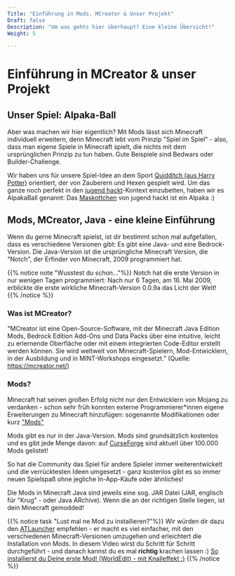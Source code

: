 ```yaml
---
Title: "Einführung in Mods, MCreator & Unser Projekt"
Draft: false
Description: "Um was gehts hier überhaupt? Eine kleine Übersicht!"
Weight: 5

---
```



# Einführung in MCreator & unser Projekt


## Unser Spiel: Alpaka-Ball

Aber was machen wir hier eigentlich? Mit Mods lässt sich Minecraft individuell erweitern, denn Minecraft lebt vom Prinzip "Spiel im Spiel" - also, dass man eigene Spiele in Minecraft spielt, die nichts mit dem ursprünglichen Prinzip zu tun haben. Gute Beispiele sind Bedwars oder Builder-Challenge.

Wir haben uns für unsere Spiel-Idee an dem Sport [Quidditch (aus Harry Potter)](https://de.wikipedia.org/wiki/Quidditch_(Sport)) orientiert, der von Zauberern und Hexen gespielt wird. Um das ganze noch perfekt in den [jugend hackt](https://jugendhackt.org/)-Kontext einzubetten, haben wir es AlpakaBall genannt: Das [Maskottchen](https://jugendhackt.org/tag/alpaka/) von jugend hackt ist ein Alpaka :)


## Mods, MCreator, Java - eine kleine Einführung

Wenn du gerne Minecraft spielst, ist dir bestimmt schon mal aufgefallen, dass es verschiedene Versionen gibt: Es gibt eine Java- und eine Bedrock-Version. Die Java-Version ist die ursprüngliche Minecraft Version, die "Notch", der Erfinder von Minecraft, 2009 programmiert hat.

{{% notice note "Wusstest du schon..."%}}
Notch hat die erste Version in nur wenigen Tagen programmiert: Nach nur 6 Tagen, am 16. Mai 2009, erblickte die erste wirkliche Minecraft-Version 0.0.9a das Licht der Welt!
{{% /notice %}}

### Was ist MCreator? 

"MCreator ist eine Open-Source-Software, mit der Minecraft Java Edition Mods, Bedrock Edition Add-Ons und Data Packs über eine intuitive, leicht zu erlernende Oberfläche oder mit einem integrierten Code-Editor erstellt werden können. Sie wird weltweit von Minecraft-Spielern, Mod-Entwicklern, in der Ausbildung und in MINT-Workshops eingesetzt." (Quelle: https://mcreator.net/)

### Mods?

Minecraft hat seinen großen Erfolg nicht nur den Entwicklern von Mojang zu verdanken - schon sehr früh konnten externe Programmierer*innen eigene Erweiterungen zu Minecraft hinzufügen: sogenannte Modifikationen oder kurz ["Mods"](https://de.wikipedia.org/wiki/Mod_(Computerspiele))

Mods gibt es nur in der Java-Version. Mods sind grundsätzlich kostenlos und es gibt jede Menge davon: auf [CurseForge](https://www.curseforge.com/minecraft/mc-mods) sind aktuell über 100.000 Mods gelistet!

So hat die Community das Spiel für andere Spieler immer weiterentwickelt und die verrücktesten Ideen umgesetzt - ganz kostenlos gibt es so immer neuen Spielspaß ohne jegliche In-App-Käufe oder ähnliches!

Die Mods in Minecraft Java sind jeweils eine sog. JAR Datei (JAR, englisch für "Krug" - oder Java ARchive). Wenn die an der richtigen Stelle liegen, ist dein Minecraft gemodded!

{{% notice task "Lust mal ne Mod zu installieren?"%}}
 Wir würden dir dazu den [ATLauncher](https://atlauncher.com) empfehlen - er macht es viel einfacher, mit den verschiedenen Minecraft-Versionen umzugehen und erleichtert die Installation von Mods.
In diesem Video wirst du Schritt für Schritt durchgeführt - und danach kannst du es mal **richtig** krachen lassen :)
[So installierst du Deine erste Mod! (WorldEdit) - mit Knalleffekt :)](https://youtu.be/dGDRotz0VEA)
{{% /notice %}}

